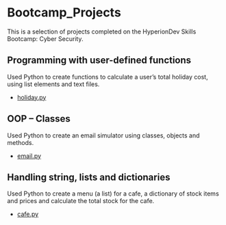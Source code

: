 # Bootcamp_Projects
This is a selection of projects completed on the HyperionDev Skills Bootcamp: Cyber Security.
## Programming with user-defined functions
Used Python to create functions to calculate a user’s total holiday cost, using list elements and text files.
* [holiday.py](https://github.com/gstubberfield/Bootcamp_Projects/blob/main/holiday.py)
## OOP – Classes
Used Python to create an email simulator using classes, objects and methods.
* [email.py](https://github.com/gstubberfield/Bootcamp_Projects/blob/main/email.py)
## Handling string, lists and dictionaries
Used Python to create a menu (a list) for a cafe, a dictionary of stock items and prices and calculate the total stock for the cafe.
* [cafe.py](https://github.com/gstubberfield/Bootcamp_Projects/blob/main/cafe.py)
